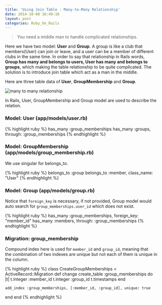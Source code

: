 ```yaml
---
title: 'Using Join Table : Many-to-Many Relationship'
date: 2014-10-08 16:49:10
layout: post
categories: Ruby_On_Rails
---
```


> You need a middle man to handle complicated relationships.

Here we have two model: **User** and **Group**. A group is like a club that members(User) can join or leave, and a user can be a member of different clubs in the same time. In order to say that relationship in Rails words, **Group has many and belongs to users, User has many and belongs to groups**, which making the table relationship to be quite complicated. The solution is to introduce join table which act as a man in the middle.

Here are three table data of **User**, **GroupMembership** and **Group**.

![many to many relationship](/assets/images/2014/10/using-join-table-many-to-many-relationship.jpg)

In Rails, User, GroupMembership and Group model are used to describe the relation.

### Model: User (app/models/user.rb)

{% highlight ruby %}
has_many :group_memberships
has_many :groups, through: :group_memberships
{% endhighlight %}

### Model: GroupMembership (app/models/group_membership.rb)

We use singular for belongs_to.

{% highlight ruby %}
belongs_to :group
belongs_to :member, class_name: "User"
{% endhighlight %}

### Model: Group (app/models/group.rb)

Notice that `foreign_key` is necessary, if not provided, Group model would auto search for `group_memberships.user_id` which does not exist.

{% highlight ruby %}
has_many :group_memberships, foreign_key: "member_id"
has_many :members, through: :group_memberships
{% endhighlight %}

### Migration: group_membership

Compound index here is used for `member_id` and `group_id`, meaning that the combination of two indexes are unique but not each of them is unique in the column.

{% highlight ruby %}
class CreateGroupMemberships < ActiveRecord::Migration
  def change
    create_table :group_memberships do |t|
      t.integer :member_id
      t.integer :group_id
      t.timestamps
    end

    add_index :group_memberships, [:member_id, :group_id], unique: true
  end
end
{% endhighlight %}
